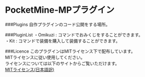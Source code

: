 PocketMine-MPプラグイン
===

###Plugins
自作プラグインのコード公開をする場所。

###PluginList
・Omikuzi : コマンドでおみくじをすることができます。<br/>
・Kit     : コマンドで装備を購入して装備することができます。

###Licence
このプラグインはMITライセンス下で配布しています。<br/>
MITライセンスに従い使用してください。<br/>
ライセンスについては以下のサイトからご覧いただけます。<br/>
[MITライセンス(日本語訳)](http://sourceforge.jp/projects/opensource/wiki/licenses%2FMIT_license)